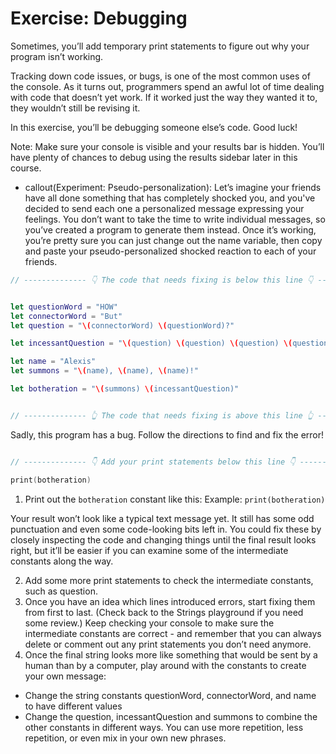 # Exercise: Debugging
Sometimes, you’ll add temporary print statements to figure out why your program isn’t working.

Tracking down code issues, or bugs, is one of the most common uses of the console. As it turns out, programmers spend an awful lot of time dealing with code that doesn’t yet work. If it worked just the way they wanted it to, they wouldn’t still be revising it.

In this exercise, you’ll be debugging someone else’s code. Good luck!

Note:
Make sure your console is visible and your results bar is hidden. You’ll have plenty of chances to debug using the results sidebar later in this course.

* callout(Experiment: Pseudo-personalization): Let’s imagine your friends have all done something that has completely shocked you, and you've decided to send each one a personalized message expressing your feelings. You don’t want to take the time to write individual messages, so you’ve created a program to generate them instead. Once it’s working, you’re pretty sure you can just change out the name variable, then copy and paste your pseudo-personalized shocked reaction to each of your friends.

```swift
// -------------- 👇 The code that needs fixing is below this line 👇 --------------------


let questionWord = "HOW"
let connectorWord = "But"
let question = "\(connectorWord) \(questionWord)?"

let incessantQuestion = "\(question) \(question) \(question) \(question)"

let name = "Alexis"
let summons = "\(name), \(name), \(name)!"

let botheration = "\(summons) \(incessantQuestion)"


// -------------- 👆 The code that needs fixing is above this line 👆 --------------------
```

Sadly, this program has a bug. Follow the directions to find and fix the error!

```swift

// -------------- 👇 Add your print statements below this line 👇 --------------------

print(botheration)
```

1. Print out the ```botheration``` constant like this:
Example:
```print(botheration)```

Your result won’t look like a typical text message yet. It still has some odd punctuation and even some code-looking bits left in. You could fix these by closely inspecting the code and changing things until the final result looks right, but it’ll be easier if you can examine some of the intermediate constants along the way.

2. Add some more print statements to check the intermediate constants, such as question.
3. Once you have an idea which lines introduced errors, start fixing them from first to last. (Check back to the Strings playground if you need some review.) Keep checking your console to make sure the intermediate constants are correct -  and remember that you can always delete or comment out any print statements you don’t need anymore.
4. Once the final string looks more like something that would be sent by a human than by a computer, play around with the constants to create your own message:
* Change the string constants questionWord, connectorWord, and name to have different values
* Change the question, incessantQuestion and summons to combine the other constants in different ways. You can use more repetition, less repetition, or even mix in your own new phrases.


